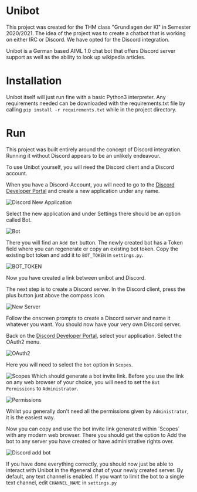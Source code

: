 # Unibot
 
 This project was created for the THM class "Grundlagen der KI" in Semester 2020/2021. The idea of the project was to
 create a chatbot that is working on either IRC or Discord. We have opted for the Discord integration.
 
 Unibot is a German based AIML 1.0 chat bot that offers Discord server support as well as the ability to look up
 wikipedia articles.

# Installation 

Unibot itself will just run fine with a basic Python3 interpreter. Any requirements needed can be downloaded with the
requirements.txt file by calling `pip install -r requirements.txt` while in the project directory.

# Run

This project was built entirely around the concept of Discord integration. Running it without Discord appears to be an
unlikely endeavour.

To use Unibot yourself, you will need the Discord client and a Discord account.

When you have a Discord-Account, you will need to go to the 
[Discord Developer Portal](https://discord.com/developers/applications) and create a new application under any name.

![Discord New Application](https://imgur.com/CWQUhyD.png)

Select the new application and under Settings there should be an option called Bot.

![Bot](https://imgur.com/Puiex9L.png)

There you will find an `Add Bot`
button. The newly created bot has a Token field where you can regenerate or copy an existing bot token. Copy the existing
bot token and add it to `BOT_TOKEN` in `settings.py`. 

![BOT_TOKEN](https://imgur.com/tIC4Six.png)

Now you have created a link between unibot and Discord.

The next step is to create a Discord server. In the Discord client, press the plus button just above the
compass icon.

![New Server](https://imgur.com/GnkCJDy.png)

Follow the onscreen prompts to create a Discord server and name it whatever you want. You should now have your very 
own Discord server.

Back on the [Discord Developer Portal](https://discord.com/developers/applications), select your application.
Select the OAuth2 menu.

![OAuth2](https://imgur.com/bT6h2g3.png)

Here you will need to select the `bot` option in `Scopes`.

![Scopes](https://imgur.com/Fae7w4h.png
)
Which should generate a bot invite link. Before you use the link on any web browser of your choice,
you will need to set the `Bot Permissions` to `Administrator`.

![Permissions](https://imgur.com/tWZg2pC.png)

Whilst you generally don't need all the permissions given by `Administrator`, it is the easiest way.

Now you can copy and use the bot invite link generated within ´Scopes´ with any modern web browser. There you should get
the option to Add the bot to any server you have created or have administrative rights over.

![Discord add bot](https://imgur.com/xikc49d.png)

If you have done everything correctly, you should now just be able to interact with Unibot in the #general chat of your
newly created server. By default, any text channel is enabled. If you want to limit the bot to a single text channel,
edit `CHANNEL_NAME` in `settings.py`






  
